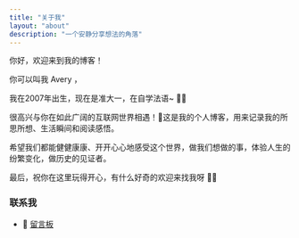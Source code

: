 ```yaml
---
title: "关于我"
layout: "about"
description: "一个安静分享想法的角落"
---
```


你好，欢迎来到我的博客！

你可以叫我 Avery ，

我在2007年出生，现在是准大一，在自学法语~ 🥐🥖

很高兴与你在如此广阔的互联网世界相遇！📑这是我的个人博客，用来记录我的所思所想、生活瞬间和阅读感悟。

希望我们都能健健康康、开开心心地感受这个世界，做我们想做的事，体验人生的纷繁变化，做历史的见证者。

最后，祝你在这里玩得开心，有什么好奇的欢迎来找我呀 🩵💙

### 联系我

- 📮 [留言板](/guestbook/)

